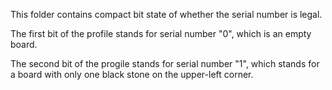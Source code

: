 This folder contains compact bit state of whether the serial number is legal.

The first bit of the profile stands for serial number "0", which is an empty board.

The second bit of the progile stands for serial number "1", which stands for a board with only one black stone on the upper-left corner.
